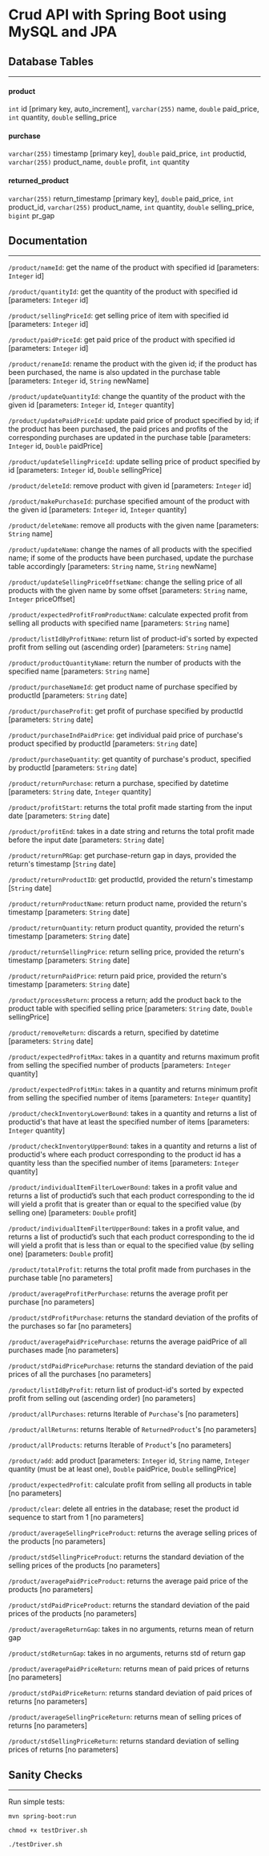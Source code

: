 # Crud API with Spring Boot using MySQL and JPA

## Database Tables
---
#### product
`int` id [primary key, auto_increment], `varchar(255)` name, `double` paid_price, `int` quantity, `double` selling_price

#### purchase
`varchar(255)` timestamp [primary key], `double` paid_price, `int` productid, `varchar(255)` product_name, `double` profit, `int` quantity

#### returned_product
`varchar(255)` return_timestamp [primary key], `double` paid_price, `int` product_id, `varchar(255)` product_name, `int` quantity, `double` selling_price, `bigint` pr_gap


## Documentation
---

`/product/nameId`: get the name of the product with specified id  [parameters: `Integer` id]

`/product/quantityId`: get the quantity of the product with specified id [parameters: `Integer` id]

`/product/sellingPriceId`: get selling price of item with specified id [parameters: `Integer` id]

`/product/paidPriceId`: get paid price of the product with specified id [parameters: `Integer` id]

`/product/renameId`: rename the product with the given id; if the product has been purchased, the name is also updated in the purchase table [parameters: `Integer` id, `String` newName]

`/product/updateQuantityId`: change the quantity of the product with the given id [parameters: `Integer` id, `Integer` quantity]

`/product/updatePaidPriceId`: update paid price of product specified by id; if the product has been purchased, the paid prices and profits of the corresponding purchases are updated in the purchase table [parameters: `Integer` id, `Double` paidPrice]

`/product/updateSellingPriceId`: update selling price of product specified by id [parameters: `Integer` id, `Double` sellingPrice]

`/product/deleteId`: remove product with given id [parameters: `Integer` id]

`/product/makePurchaseId`: purchase specified amount of the product with the given id [parameters: `Integer` id, `Integer` quantity]

`/product/deleteName`: remove all products with the given name [parameters: `String` name]

`/product/updateName`: change the names of all products with the specified name; if some of the products have been purchased, update the purchase table accordingly [parameters: `String` name, `String` newName]

`/product/updateSellingPriceOffsetName`: change the selling price of all products with the given name by some offset [parameters: `String` name, `Integer` priceOffset]

`/product/expectedProfitFromProductName`: calculate expected profit from selling all products with specified name [parameters: `String` name]

`/product/listIdByProfitName`: return list of product-id's sorted by expected profit from selling out (ascending order) [parameters: `String` name]

`/product/productQuantityName`: return the number of products with the specified name [parameters: `String` name]

`/product/purchaseNameId`: get product name of purchase specified by productId [parameters: `String` date]

`/product/purchaseProfit`: get profit of purchase specified by productId [parameters: `String` date]

`/product/purchaseIndPaidPrice`: get individual paid price of purchase's product specified by productId [parameters: `String` date]

`/product/purchaseQuantity`: get quantity of purchase's product, specified by productId [parameters: `String` date]

`/product/returnPurchase`: return a purchase, specified by datetime [parameters: `String` date, `Integer` quantity]

`/product/profitStart`: returns the total profit made starting from the input date [parameters: `String` date]

`/product/profitEnd`: takes in a date string and returns the total profit made before the input date [parameters: `String` date]

`/product/returnPRGap`: get purchase-return gap in days, provided the return's timestamp [`String` date]

`/product/returnProductID`: get productId, provided the return's timestamp [`String` date]

`/product/returnProductName`: return product name, provided the return's timestamp [parameters: `String` date]

`/product/returnQuantity`: return product quantity, provided the return's timestamp [parameters: `String` date]

`/product/returnSellingPrice`: return selling price, provided the return's timestamp [parameters: `String` date]

`/product/returnPaidPrice`: return paid price, provided the return's timestamp [parameters: `String` date]

`/product/processReturn`: process a return; add the product back to the product table with specified selling price [parameters: `String` date, `Double` sellingPrice]

`/product/removeReturn`: discards a return, specified by datetime [parameters: `String` date]

`/product/expectedProfitMax`: takes in a quantity and returns maximum profit from selling the specified
number of products [parameters: `Integer` quantity]

`/product/expectedProfitMin`: takes in a quantity and returns minimum profit from selling the specified number of items [parameters: `Integer` quantity]

`/product/checkInventoryLowerBound`: takes in a quantity and returns a list of productid's that have at least the specified number of items [parameters: `Integer` quantity]

`/product/checkInventoryUpperBound`: takes in a quantity and returns a list of productid's where each product corresponding to the product id has a quantity less than the specified number of items [parameters: `Integer` quantity]

`/product/individualItemFilterLowerBound`: takes in a profit value and returns a list of productid’s such that each product corresponding to the id will yield a profit that is greater than or equal to the specified value (by selling one) [parameters: `Double` profit]

`/product/individualItemFilterUpperBound`: takes in a profit value, and returns a list of productid’s such that each product corresponding to the id will yield a profit that is less than or equal to the specified value (by selling one) [parameters: `Double` profit]

`/product/totalProfit`: returns the total profit made from purchases in the purchase table [no parameters]

`/product/averageProfitPerPurchase`: returns the average profit per purchase [no parameters]

`/product/stdProfitPurchase`: returns the standard deviation of the profits of the purchases  so far [no parameters]

`/product/averagePaidPricePurchase`: returns the average paidPrice of all purchases made [no parameters]

`/product/stdPaidPricePurchase`: returns the standard deviation of the paid prices of all the purchases [no parameters]

`/product/listIdByProfit`: return list of product-id's sorted by expected profit from selling out (ascending order) [no parameters]

`/product/allPurchases`: returns Iterable of `Purchase`'s [no parameters]

`/product/allReturns`: returns Iterable of `ReturnedProduct`'s [no parameters]

`/product/allProducts`: returns Iterable of `Product`'s [no parameters]

`/product/add`: add product [parameters: `Integer` id, `String` name, `Integer` quantity (must be at least one), `Double` paidPrice, `Double` sellingPrice]

`/product/expectedProfit`: calculate profit from selling all products in table [no parameters]

`/product/clear`: delete all entries in the database; reset the product id sequence to start from 1 [no parameters]

`/product/averageSellingPriceProduct`: returns the average selling prices of the products [no parameters]

`/product/stdSellingPriceProduct`: returns the standard deviation of the selling prices of the products [no parameters]

`/product/averagePaidPriceProduct`: returns the average paid price of the products [no parameters]

`/product/stdPaidPriceProduct`: returns the standard deviation of the paid prices of the products [no parameters]

`/product/averageReturnGap`: takes in no arguments, returns mean of return gap

`/product/stdReturnGap`: takes in no arguments, returns std of return gap

`/product/averagePaidPriceReturn`: returns mean of paid prices of returns [no parameters]

`/product/stdPaidPriceReturn`: returns standard deviation of paid prices of returns [no parameters]

`/product/averageSellingPriceReturn`: returns mean of selling prices of returns [no parameters]

`/product/stdSellingPriceReturn`: returns standard deviation of selling prices of returns [no parameters]


## Sanity Checks
---
Run simple tests:

`mvn spring-boot:run`

`chmod +x testDriver.sh`

`./testDriver.sh`